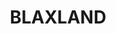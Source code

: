 ---
lastmod: '2025-04-06T06:05:20+00:00'
latitude: -33.732671
layout: suburb
longitude: 150.62902
postcode: '2774'
state: NSW
title: BLAXLAND
url: /nsw/blaxland/
---